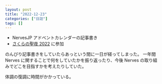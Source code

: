 ```yaml
---
layout: post
title: "2022-12-23"
categories: ["日誌"]
tags: []
---
```


- NervesJP アドベントカレンダーの記事書き
- [さくらの聖夜 2022](https://sakura-tokyo.connpass.com/event/267726/) に参加

のんびり記事書きをしていたらあっという間に一日が経ってしまった。
一年間 Nerves に関することで何をしていたかを振り返ったり、今後 Nerves の取り組みでどこを目指すかを考えたりしていた。

体調の復調に時間がかかっている。
